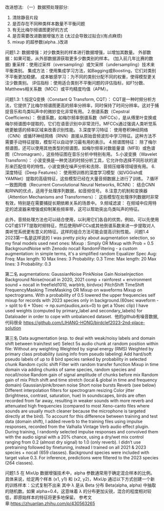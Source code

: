 改进想法:
（一）数据预处理部分:
 1. 清除静音片段
 2. 是否存在不同种类样本数量不平衡问题
 3. 有无比梅尔频谱图更好的方式
 4. 是否需要改进数据增强方法 (太过会导致过拟合)(有点麻烦)
 5. mixup 的超参数(alpha..)改进

    
问题1.2:
数据增强：对少数类别的样本进行数据增强，以增加其数量。
外部数据：如果可能，从外部数据源获取更多少数类别的样本。
(加入前几年比赛的数据)
重采样：使用过采样（oversampling）或欠采样（undersampling）技术来平衡类别。
集成方法：使用集成学习方法，如Bagging或Boosting，它们对类别不平衡更加稳健。
成本敏感学习：为不同的类别分配不同的权重，使得模型更关注少数类别。
评估指标：使用适合类别不平衡问题的评估指标，如F1分数、Matthews相关系数（MCC）或平均精度均值（APM）。


问题1.3:
1.恒定Q变换（Constant Q Transform, CQT）：
CQT是一种时频分析方法，它提供了比梅尔频谱图更高的频率分辨率，同时保持了时间分辨率。这对于捕捉音乐和鸟类叫声中的微妙变化非常有用。
2.倒谱系数（Cepstral Coefficients）：
倒谱系数，如梅尔频率倒谱系数（MFCCs），是从傅里叶变换或梅尔频谱图中提取的，它们在语音识别中非常流行。MFCCs通过强调人类听觉系统更敏感的频率区域来改善识别性能。
3.深度学习特征：
使用卷积神经网络（CNN）或循环神经网络（RNN）直接从原始音频波形中学习特征。这种方法不需要手动特征提取，模型可以自动学习最有用的表示。
4.频谱图特征：
除了梅尔频谱图，还可以使用其他类型的频谱图，如梅尔频率对数能量谱（MFB）或色谱图（Chromagram），这些特征图在音乐分析中特别有用。
5.小波变换（Wavelet Transform）：
小波变换是一种灵活的时频分析工具，它允许你选择不同形状的波形来匹配信号的特性。小波变换在噪声分析和去除、音频压缩等领域很有用。
6.深度特征（Deep Features）：
使用预训练的深度学习模型（如VGGish或YAMNet）提取的高级特征，这些模型已经在大量音频数据上进行了训练。
7.循环一致图网络（Recurrent Convolutional Neural Networks, RCNN）：
结合CNN和RNN的优点，适用于处理序列数据，如音频信号。
8.注意力机制和变换器（Attention Mechanisms and Transformers）：
这些模型在处理序列数据时非常有效，特别是在需要捕捉长期依赖关系的场景中。
9.频域滤波：
在频域中应用特定的滤波器来增强或抑制某些频率带，这可以帮助突出鸟类叫声的特征。

此外，音频处理方法也可以结合使用，以利用它们各自的优势。例如，可以先使用CQT或STFT提取时频特征，然后使用MFCCs或其他倒谱系数来进一步提取对人类听觉系统更有意义的特征。这样的组合方法可能会提高识别性能。
问题1.4
2023第一名是这样说的
I was pretty picky about augmentation selection, so my final models used next ones:
Mixup : Simply OR Mixup with Prob = 0.5
BackgroundNoise with Zenodo nocall
RandomFiltering - a custom augmentation: in simple terms, it's a simplified random Equalizer
Spec Aug:
Freq:
Max length: 10
Max lines: 3
Probability: 0.3
Time:
Max length: 20
Max lines: 3
Probability: 0.3

第二名
augmentations:
GaussianNoise
PinkNoise
Gain
NoiseInjection
Background Noise(nocall in 2020, 2021 comp + rainforest + environment sound + nocall in freefield1010, warblrb, birdvox)
PitchShift
TimeShift
FrequencyMasking
TimeMasking
OR Mixup on waveforms
Mixup on spectrograms.
With a probability of 0.5 lowered the upper frequencies
self mixup for records with 2023 species only in background.(60sec waveform -> split to 6 * 10sec -> np.sum(audios,axis=0) to get a 10sec clip)
I have used weights (computed by primary_label and secondary_labels) for Dataloader in order to cope with unbalanced dataset.
 他的github有噪音数据,代码很全
https://github.com/LIHANG-HONG/birdclef2023-2nd-place-solution

第三名
Data augmentation (esp. to deal with weak/noisy labels and domain shift between train/test set)
Select 5s audio chunk at random position within file:
Without any weighting
Weighted by signal energy (RMS)
Weighted by primary class probability (using info from pseudo labeling)
Add hard/soft pseudo labels of up to 8 bird species ranked by probability in selected chunk
Random cyclic shift
Filter with random transfer function
Mixup in time domain via adding chunks of same species, random species and nocall/noise
Random gain of signal amplitude of chunks before mix
Random gain of mix
Pitch shift and time stretch (local & global in time and frequency domain)
Gaussian/pink/brown noise
Short noise bursts
Reverb (see below)
Different interpolation filters for spectrogram resizing
Color jitter (brightness, contrast, saturation, hue)
In soundscapes, birds are often recorded from far away, resulting in weaker sounds with more reverb and attenuated high frequencies (compared to most Xeno-canto files where sounds are usually much cleaner because the microphone is targeted directly at the bird). To account for this difference between training and test data (domain shift), I added reverb to the training files using impulse responses, recorded from the Valhalla Vintage Verb audio effect plugin. During training, I randomly selected impulse responses and convolved them with the audio signal with a 20% chance, using a dry/wet mix control ranging from 0.2 (almost dry signal) to 1.0 (only reverb).
I didn’t use pretraining followed by finetuning, instead I trained on all 2021 & 2023 species + nocall (659 classes). Background species were included with target value 0.3. For inference, predictions were filtered to the 2023 species (264 classes).

问题1.5
在 MixUp 数据增强技术中，alpha 参数通常用于确定混合样本的比例。具体来说，给定两个样本 (x1, y1) 和 (x2, y2)，MixUp 通过以下方式创建一个新的训练样本：公式复制不出来​ 其中 λ 是从 Beta 分布 Beta(alpha, alpha) 中抽取的随机数。如果 alpha=0.4，这意味着 λ 的分布更加尖锐，混合的程度相对较低，即原始样本的特征将更多地保留。
参考文章:https://zhuanlan.zhihu.com/p/430563265
